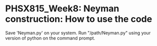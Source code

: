 # PHSX815_Week8: Neyman construction: How to use the code

Save 'Neyman.py' on your system. Run "/path/Neyman.py" using your version of python on the command prompt.
